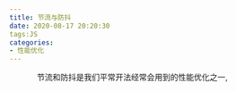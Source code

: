 ```yaml
---
title: 节流与防抖
date: 2020-08-17 20:20:30
tags:JS
categories:
- 性能优化
---
```

&ensp;&ensp;&ensp;&ensp;&ensp;&ensp;&ensp;节流和防抖是我们平常开法经常会用到的性能优化之一,